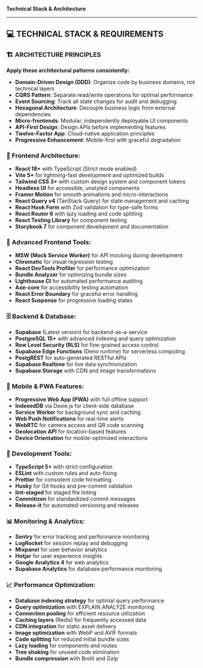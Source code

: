 **Technical Stack & Architecture**

---

## 💻 TECHNICAL STACK & REQUIREMENTS

### 🏗️ ARCHITECTURE PRINCIPLES

**Apply these architectural patterns consistently:**

- **Domain-Driven Design (DDD)**: Organize code by business domains, not technical layers
- **CQRS Pattern**: Separate read/write operations for optimal performance
- **Event Sourcing**: Track all state changes for audit and debugging
- **Hexagonal Architecture**: Decouple business logic from external dependencies
- **Micro-frontends**: Modular, independently deployable UI components
- **API-First Design**: Design APIs before implementing features
- **Twelve-Factor App**: Cloud-native application principles
- **Progressive Enhancement**: Mobile-first with graceful degradation

### 🎨 Frontend Architecture:

- **React 18+** with TypeScript (Strict mode enabled)
- **Vite 5+** for lightning-fast development and optimized builds
- **Tailwind CSS 3+** with custom design system and component tokens
- **Headless UI** for accessible, unstyled components
- **Framer Motion** for smooth animations and micro-interactions
- **React Query v4** (TanStack Query) for state management and caching
- **React Hook Form** with Zod validation for type-safe forms
- **React Router 6** with lazy loading and code splitting
- **React Testing Library** for component testing
- **Storybook 7** for component development and documentation

### 🔧 Advanced Frontend Tools:

- **MSW (Mock Service Worker)** for API mocking during development
- **Chromatic** for visual regression testing
- **React DevTools Profiler** for performance optimization
- **Bundle Analyzer** for optimizing bundle sizes
- **Lighthouse CI** for automated performance auditing
- **Axe-core** for accessibility testing automation
- **React Error Boundary** for graceful error handling
- **React Suspense** for progressive loading states

### 🗄️ Backend & Database:

- **Supabase** (Latest version) for backend-as-a-service
- **PostgreSQL 15+** with advanced indexing and query optimization
- **Row Level Security (RLS)** for fine-grained access control
- **Supabase Edge Functions** (Deno runtime) for serverless computing
- **PostgREST** for auto-generated RESTful APIs
- **Supabase Realtime** for live data synchronization
- **Supabase Storage** with CDN and image transformations

### 📱 Mobile & PWA Features:

- **Progressive Web App (PWA)** with full offline support
- **IndexedDB** via Dexie.js for client-side database
- **Service Worker** for background sync and caching
- **Web Push Notifications** for real-time alerts
- **WebRTC** for camera access and QR code scanning
- **Geolocation API** for location-based features
- **Device Orientation** for mobile-optimized interactions

### 🔧 Development Tools:

- **TypeScript 5+** with strict configuration
- **ESLint** with custom rules and auto-fixing
- **Prettier** for consistent code formatting
- **Husky** for Git hooks and pre-commit validation
- **lint-staged** for staged file linting
- **Commitizen** for standardized commit messages
- **Release-it** for automated versioning and releases

### 📊 Monitoring & Analytics:

- **Sentry** for error tracking and performance monitoring
- **LogRocket** for session replay and debugging
- **Mixpanel** for user behavior analytics
- **Hotjar** for user experience insights
- **Google Analytics 4** for web analytics
- **Supabase Analytics** for database performance monitoring

### 📈 Performance Optimization:

- **Database indexing strategy** for optimal query performance
- **Query optimization** with EXPLAIN ANALYZE monitoring
- **Connection pooling** for efficient resource utilization
- **Caching layers** (Redis) for frequently accessed data
- **CDN integration** for static asset delivery
- **Image optimization** with WebP and AVIF formats
- **Code splitting** for reduced initial bundle sizes
- **Lazy loading** for components and routes
- **Tree shaking** for unused code elimination
- **Bundle compression** with Brotli and Gzip
